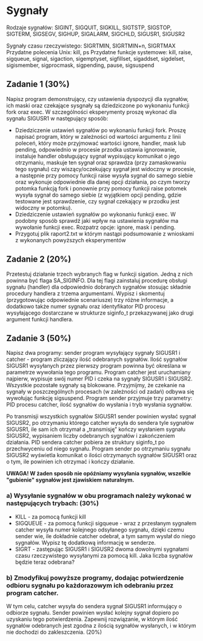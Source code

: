 # Sygnały
Rodzaje sygnałów: SIGINT, SIGQUIT, SIGKILL, SIGTSTP, SIGSTOP, SIGTERM, SIGSEGV, SIGHUP, SIGALARM, SIGCHLD, SIGUSR1, SIGUSR2

Sygnały czasu rzeczywistego: SIGRTMIN, SIGRTMIN+n, SIGRTMAX
Przydatne polecenia Unix: kill, ps
Przydatne funkcje systemowe: kill, raise, sigqueue, signal, sigaction, sigemptyset, sigfillset, sigaddset, sigdelset, sigismember, sigprocmask, sigpending, pause, sigsuspend


## Zadanie 1 (30%)
Napisz program demonstrujący, czy ustawienia dyspozycji dla sygnałów, ich maski oraz czekające sysgnały są dziedziczone po wykonaniu funkcji fork oraz exec.
W szczególności eksperymenty proszę wykonać dla sygnału SIGUSR1 w następujący sposób:

* Dziedziczenie ustawień sygnałów po wykonaniu funkcji fork. Proszę napisać program, który w zależności od wartości argumentu z linii poleceń, który może przyjmować wartości ignore, handler, mask lub pending, odpowiednio w procesie przodka ustawia ignorowanie, instaluje handler obsługujący sygnał wypisujący komunikat o jego otrzymaniu, maskuje ten sygnał oraz sprawdza (przy zamaskowaniu tego sygnału) czy wiszący/oczekujący sygnał jest widoczny w procesie, a następnie przy pomocy funkcji raise wysyła sygnał do samego siebie oraz wykonuje odpowiednie dla danej opcji działania, po czym tworzy potomka funkcją fork i ponownie przy pomocy funkcji raise potomek wysyła sygnał do samego siebie (z wyjątkiem opcji pending, gdzie testowane jest sprawdzenie, czy sygnał czekający w przodku jest widoczny w potomku).
* Dziedziczenie ustawień sygnałów po wykonaniu funkcji exec. W podobny sposób sprawdź jaki wpływ na ustawienia sygnałów ma wywołanie funkcji exec.  Rozpatrz opcje:  ignore, mask i pending.
* Przygotuj plik raport2.txt w którym nastąpi podsumowanie z wnioskami z wykonanych powyższych eksperymentów

## Zadanie 2 (20%)
Przetestuj działanie trzech wybranych flag w funkcji sigation. Jedną z nich powinna być flaga SA_SIGINFO. Dla tej flagi zainstaluj procedurę obsługi sygnału (handler) dla odpowiednio dobranych sygnałów stosując składnie procedury handlera z trzema argumentami. Wypisz i skomentuj (przygotowując odpowiednie scenariusze) trzy różne informacje, a dodatkowo także numer sygnału oraz identyfikator PID procesu wysyłającego dostarczane w strukturze siginfo_t przekazywanej jako drugi argument funkcji handlera.

## Zadanie 3 (50%)
Napisz dwa programy: sender program wysyłający sygnały SIGUSR1 i  catcher - program zliczający ilość odebranych sygnałów. Ilość sygnałów SIGUSR1 wysyłanych przez pierwszy program powinna być określana w parametrze wywołania tego programu. Program catcher jest uruchamiany najpierw, wypisuje swój numer PID i czeka na sygnały SIGUSR1 i SIGUSR2. Wszystkie pozostałe sygnały są blokowane. Przyjmijmy, że czekanie na sygnały w poszczególnych procesach (w zależności od zadań) odbywa się wywołując funkcję sigsuspend. Program sender przyjmuje trzy parametry: PID procesu catcher, ilość sygnałów do wysłania i tryb wysłania sygnałów.

Po transmisji wszystkich sygnałów SIGUSR1 sender powinien wysłać sygnał SIGUSR2, po otrzymaniu którego catcher wysyła do sendera tyle sygnałów SIGUSR1, ile sam ich otrzymał a „transmisję” kończy wysłaniem sygnału SIGUSR2, wypisaniem liczby odebranych sygnałów i zakończeniem działania. PID sendera catcher pobiera ze struktury  siginfo_t po przechwyceniu od niego sygnału. Program sender po otrzymaniu sygnału SIGUSR2 wyświetla komunikat o ilości otrzymanych sygnałów SIGUSR1 oraz o tym, ile powinien ich otrzymać i kończy działanie.

**UWAGA! W żaden sposób nie opóźniamy wysyłania sygnałów, wszelkie "gubienie" sygnałów jest zjawiskiem naturalnym.**

### a) Wysyłanie sygnałów w obu programach należy wykonać w następujących trybach: (30%)

* KILL - za pomocą funkcji kill
* SIGQUEUE - za pomocą funkcji sigqueue - wraz z przesłanym sygnałem catcher wysyła numer kolejnego odsyłanego sygnału, dzięki czemu sender wie, ile dokładnie catcher odebrał, a tym samym wysłał do niego sygnałów. Wypisz tę dodatkową informację w senderze.
* SIGRT - zastępując SIGUSR1 i SIGUSR2 dwoma dowolnymi sygnałami czasu rzeczywistego wysyłanymi za pomocą kill. Jaka liczba sygnałów będzie teraz odebrana?

### b) Zmodyfikuj powyższe programy, dodając potwierdzenie odbioru sygnału po każdorazowym ich odebraniu przez program catcher. 

W tym celu, catcher wysyła do sendera sygnał SIGUSR1 informujący o odbiorze sygnału. Sender powinien wysłać kolejny sygnał dopiero po uzyskaniu tego potwierdzenia. Zapewnij rozwiązanie, w którym ilość sygnałów odebranych jest zgodna z ilością sygnałów wysłanych, i w którym nie dochodzi do zakleszczenia. (20%)